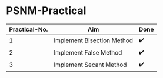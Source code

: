 # PSNM-Practical
|Practical-No.   |Aim                          |Done                        |
|----------------|-------------------------------|-----------------------------|
|1|Implement Bisection Method           |:heavy_check_mark:|
|2|Implement False Method           |:heavy_check_mark:|
|3|Implement Secant Method           |:heavy_check_mark:|



